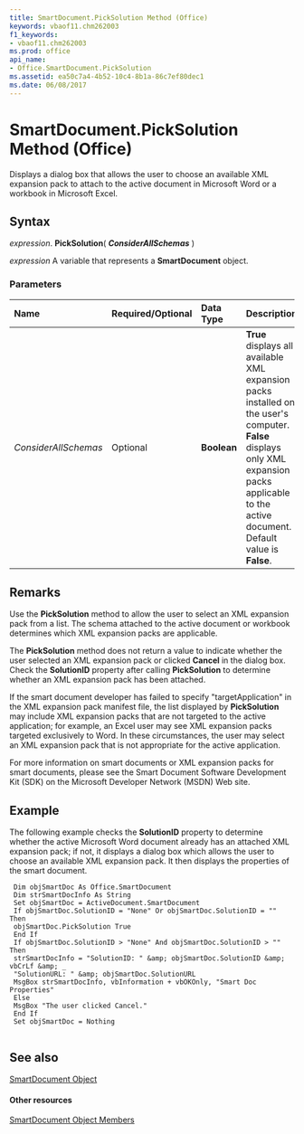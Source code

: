 ```yaml
---
title: SmartDocument.PickSolution Method (Office)
keywords: vbaof11.chm262003
f1_keywords:
- vbaof11.chm262003
ms.prod: office
api_name:
- Office.SmartDocument.PickSolution
ms.assetid: ea50c7a4-4b52-10c4-8b1a-86c7ef80dec1
ms.date: 06/08/2017
---
```



# SmartDocument.PickSolution Method (Office)

Displays a dialog box that allows the user to choose an available XML expansion pack to attach to the active document in Microsoft Word or a workbook in Microsoft Excel.


## Syntax

 _expression_. **PickSolution**( **_ConsiderAllSchemas_** )

 _expression_ A variable that represents a **SmartDocument** object.


### Parameters



|**Name**|**Required/Optional**|**Data Type**|**Description**|
|:-----|:-----|:-----|:-----|
| _ConsiderAllSchemas_|Optional|**Boolean**|**True** displays all available XML expansion packs installed on the user's computer. **False** displays only XML expansion packs applicable to the active document. Default value is **False**.|

## Remarks

Use the  **PickSolution** method to allow the user to select an XML expansion pack from a list. The schema attached to the active document or workbook determines which XML expansion packs are applicable.

The  **PickSolution** method does not return a value to indicate whether the user selected an XML expansion pack or clicked **Cancel** in the dialog box. Check the **SolutionID** property after calling **PickSolution** to determine whether an XML expansion pack has been attached.

If the smart document developer has failed to specify "targetApplication" in the XML expansion pack manifest file, the list displayed by  **PickSolution** may include XML expansion packs that are not targeted to the active application; for example, an Excel user may see XML expansion packs targeted exclusively to Word. In these circumstances, the user may select an XML expansion pack that is not appropriate for the active application.

For more information on smart documents or XML expansion packs for smart documents, please see the Smart Document Software Development Kit (SDK) on the Microsoft Developer Network (MSDN) Web site.


## Example

The following example checks the  **SolutionID** property to determine whether the active Microsoft Word document already has an attached XML expansion pack; if not, it displays a dialog box which allows the user to choose an available XML expansion pack. It then displays the properties of the smart document.


```
 Dim objSmartDoc As Office.SmartDocument 
 Dim strSmartDocInfo As String 
 Set objSmartDoc = ActiveDocument.SmartDocument 
 If objSmartDoc.SolutionID = "None" Or objSmartDoc.SolutionID = "" Then 
 objSmartDoc.PickSolution True 
 End If 
 If objSmartDoc.SolutionID > "None" And objSmartDoc.SolutionID > "" Then 
 strSmartDocInfo = "SolutionID: " &amp; objSmartDoc.SolutionID &amp; vbCrLf &amp; _ 
 "SolutionURL: " &amp; objSmartDoc.SolutionURL 
 MsgBox strSmartDocInfo, vbInformation + vbOKOnly, "Smart Doc Properties" 
 Else 
 MsgBox "The user clicked Cancel." 
 End If 
 Set objSmartDoc = Nothing 
 

```


## See also


[SmartDocument Object](smartdocument-object-office.md)
#### Other resources


[SmartDocument Object Members](smartdocument-members-office.md)

